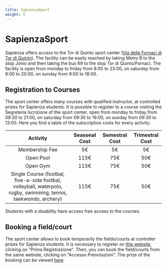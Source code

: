 ```yaml
---
title: SapienzaSport
weight: 5
---
```


# SapienzaSport

Sapienza offers access to the Tor di Quinto sport center ([Via delle Fornaci di Tor di Quinto](https://maps.app.goo.gl/Dxws6xTjdsWMqPUS7)). The facility can be easily reached by taking Metro B to the stop Jonio and then taking the bus 69 to the stop Tor di Quinto/Fornaci. The facility is open from monday to friday from  8:00 to 23:00, on saturday from 8:00 to 20:00, on sunday from 9:00 to 18:00. 

## Registration to Courses

The sport center offers many courses with qualified instructor, at controlled prizes for Sapienza students. It is possible to register to a course visiting the Segreteria Iscrizione of the sport center, open from monday to friday from 09:30 to 21:00, on saturday from 09:30 to 19:00, on sunday from 09:30 to 13:00.
Here you find a table of the subscription costs for every activity:

|                                                     Activity                                                     | Seasonal Cost | Semestral Cost | Trimestral Cost |
|:----------------------------------------------------------------------------------------------------------------:|:-------------:|:--------------:|:---------------:|
|                                                  Membership Fee                                                  |      5€       |       5€       |       5€        |
|                                                    Open Pool                                                     |     115€      |      75€       |       50€       |
|                                                     Open Gym                                                     |     115€      |      75€       |       50€       |
| Single Course (footbal, five-a-side footbal, volleyball, waterpolo, rugby, swimming, tennis, taekwondo, archery) |     115€      |      75€       |       50€       |

Students with a disability have access free access to the courses.

## Booking a field/court

The sport center allows to book temporarily the fields/courts at controller prizes for Sapienza students. It is necessary to register on [this website](https://sapienzasport.uniroma1.it/Web/?), clicking on "Prima Registrazione". Then, you can book the field/courts from the same webiste, clicking on "Accesso Prenotazioni". The prize of the booking can be viewed [here](https://sapienzasport.web.uniroma1.it/it/prenotazione-strutture). 